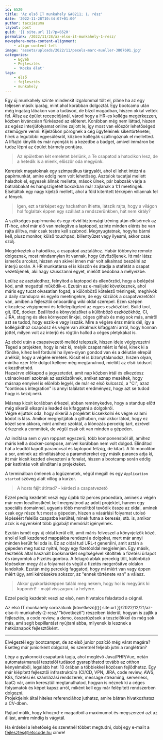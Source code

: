 ```yaml
---
id: 6520
title: 'Az első IT munkahely &#8211; 1. rész'
date: '2022-11-28T10:44:07+01:00'
author: tacsiazuma
layout: post
guid: '{{ site.url }}/?p=6520'
permalink: /2022/11/28/az-elso-it-munkahely-1-resz/
newsphere-meta-content-alignment:
    - align-content-left
image: 'assets/uploads/2022/11/pexels-marc-mueller-3807691.jpg'
categories:
    - Egyéb
    - Fejlesztés
    - 'Kocka élet'
tags:
    - első
    - fejlesztés
    - munkahely
---
```


Egy új munkahely szinte mindenkit izgalommal tölt el, pláne ha az egy teljesen másik iparág, mint ahol korábban dolgoztál. Egy bootcamp után még ingatag lábakon van a tudásod, de bízol magadban, hiszen okkal vettek fel. Állsz az épület recepciójánál, várod hogy a HR-es kolléga megérkezzen, közben kíváncsian fürkészed az előteret. Korábban még nem láttad, hiszen az egész interjúfolyamat online zajlott le, így most van először lehetőséged szemügyre venni. Kijelzőkön pörögnek a cég ügyfeleinek sikertörténetei, hírek a legutóbbi egyesülésről, közben kollégák szállingóznak el melletted. A liftajtó kinyílik és már nyomják is a kezedbe a badget, amivel immáron be tudsz lépni az épület bármely pontjára.

> Az épületben két emeletet bérlünk, a Te csapatod a hatodikon lesz, de a hetedik is a mienk, először oda megyünk.

Kerestek magatoknak egy szimpatikus tárgyalót, ahol el lehet intézni a papírmunkát, amire eddig nem volt lehetőség. Asztalok tucatjai mellett haladtok el, egyesek állnak mellette, mások ülnek, pár babzsák várja a bátrabbakat és hangszigetelt boxokban már zajlanak a 1:1 meetingek. Elsétáltok egy nagy kijelző mellett, ahol a föld kiterített térképén villannak fel a fények.

> Igen, ezt a térképet egy hackathon ihlette, látszik rajta, hogy a világon hol foglaltak éppen egy szállást a rendszerünkben, hát nem király?

A szükséges papírmunka és egy rövid biztonsági tréning után elkísérnek az IT-hoz, ahol már elő van melegítve a laptopod, szinte minden elérés be van rajta állítva, már csak testre kell szabnod. Megnyugtatnak, hogyha bármi kell, plusz monitor, külső touchpad, billentyűzet vagy ilyesmi, akkor csak szólj.

Megérkeztek a hatodikra, a csapatod asztalához. Habár többnyire remote dolgoznak, most mindannyian itt vannak, hogy üdvözöljenek. Itt már látsz ismerős arcokat, hiszen van akivel innen már volt alkalmad beszélni az interjú során. A HR munkatársa el is köszön és átadja a stafétát a csapat vezetőjének, aki hagy szusszanni egyet, mielőtt bedobna a mélyvízbe.

Leülsz az asztalodhoz, felnyitod a laptopod és ellenőrzöd, hogy a belépési kód, amit megadtál működik-e. Ezután az e-mailjeid következnek, ahol máris egy tucat olvasatlan fogad, a különböző kötelező tréningek, meghívók a daily standupra és egyéb meetingekre, de egy közülök a csapatvezetőtől van, amiben a fejlesztői onboarding wiki oldal szerepel. Ezen szépen elkezdesz végigmenni és feltelepítgeted az egyes eszközöket. Build tool, git, IDE, docker. Beállítod a könyvjelzőket a különböző eszközökhöz, CI, JIRA, staging és éles környezet linkjei, céges github és még sok más, amiről azt se tudod, hogy eszik-e vagy isszák. Mire a végére érsz máris dél, így a kollégáidhoz csapódsz és végre van alkalmuk kifaggatni arról, hogy honnan jöttél, milyen volt az interjú és rögtön hallod a céges pletykákat is.

Az ebéd után a csapatvezető melléd telepszik, hiszen ideje végigvezetni Téged a projekten, hogy is néz ki, melyik csapat miért is felel, kinek ki a főnöke, kihez kell fordulni ha ilyen-olyan gondod van és a délután elrepül anélkül, hogy a végére érnétek. Kicsit el is bizonytalanodsz, hiszen olyan, mintha ezer féle dolgot kellene még megtanulnod, mielőtt az első kódsort elkezdhetnéd.  
Hazaérve előkapod a jegyzetedet, amit nap közben írtál és elkezdesz utánaolvasni azoknak az eszközöknek, amiket aznap meséltek, hogy másnap ennyivel is előrébb legyél, de már ez első kulcsszó, a "CI", azaz "continous integration" is annyi találatot eredményez, hogy azt se tudod hogy is kezdj neki.

Másnap kicsit korábban érkezel, abban reménykedve, hogy a standup előtt még sikerül elkapni a leaded és kifaggatni a dolgokról.  
Végre eljuttok oda, hogy sikerül a projektet kicsekkolni és végre valami kódot is láss. Amikor megnyitjátok a githubon, már akkor látod, hogy ez közel sem akkora, mint amihez szoktál, a klónozás percekig tart, ezrével érkeznek a commitok, de végül csak ott van minden a gépeden.

Az indítása sem olyan roppant egyszerű, több komponensből áll, amihez máris kell a docker-compose, amivel korábban nem volt dolgod. Elindítod hát a leadtől kapott paranccsal és laptopod felzúg, de kitart. A fő monoliton a sor, aminek az elindításához a paramétereket egy másik parancs adja ki, itt már kicsit kezded elveszteni a fonalat, hiszen a bootcamp során eddig pár kattintás volt elindítani a projekteket.

A terminálban ömlenek a logüzenetek, végül megáll és egy `Application started` szöveg alatt villog a kurzor.

> A hosts fájlt átírtad? - kérdezi a csapatvezető

Ezzel pedig kezdetét veszi egy újabb tíz perces procedúra, aminek a végén már nem localhostként kell megnyitnod az adott projektet, hanem egy speciális domainnel, ugyanis több monolitból tevődik össze az oldal, aminek csak egy része fut most a gépeden, hiszen a vásárlási folyamat utolsó lépéséért felelős csapatba kerültél, minek futna a keresés, stb. is, amikor azok is egyenként több gigabájt memóriát igényelnek.

Ezután ismét egy új oldal kerül elő, amit máris felveszel a könyvjelzők közé, ahol el kell kezdened mappákba rendezni a dolgokat, mert már annyi minden került fel oda is. Ez az oldal tud URL-t generálni, amit aztán a gépeden meg tudsz nyitni, hogy egy fizetőoldal megjelenjen. Egy másik, tesztelők által használt bookmarklet segítségével kitöltitek a fizetési űrlapot és rányomtok a Fizetés gombra. A felugró ablak percekig tölt, különböző lépéseken megy át a folyamat és végül a fizetés megerősítve oldalon landoltok. Ezután még percekig faggatod, hogy mi miért van vagy éppen miért úgy, ami kérdésekre sokszor, az "ennek története van" a válasz.

> Akkor gyakorlásképpen találd meg nekem, hogy hol is megyünk ki kuponért! - majd visszagurul a helyére.

Ezzel pedig kezdetét veszi az első, nem hivatalos feladatod a cégnél.

Az első IT munkahely sorozatunk [következő]({{ site.url }}/2022/12/21/az-elso-it-munkahely-2-resz/ "következő") részeiben kiderül, hogyan is zajlik a fejlesztés, a code review, a demo, összetűzések a tesztelőkkel és még sok más, ami segít bepillantást nyújtani abba, milyenek is lesznek a hétköznapok fejlesztőként.

- - - - - -

Elvégeztél egy bootcampet, de az első junior pozíció még várat magára? Esetleg már juniorként dolgozol, és szeretnél feljebb jutni a ranglétrán?

Légy a gyakornoki csapatunk tagja, ahol meglévő Java/PHP/Vue, netán automata/manuál tesztelői tudásod gyarapíthatod tovább az otthon kényelméből, legalább heti 10 órában a többiekkel közösen fejlődhetsz. Egy már kiépített fejlesztői infrastruktúra (CI/CD, VPN, JIRA, code review, AWS, K8s, fizetési és számlázási rendszerek, message streaming, serverless, IaaC) vár, amin keresztül megtanulhatod, hogyan is néznek ki a céges folyamatok és képet kapsz arról, miként kell egy már felépített rendszerben dolgozni.  
Projektjeink által hiteles referenciához juthatsz, amire bátran hivatkozhatsz a CV-dben.

Rajtad múlik, hogy kihozod-e magadból a maximumot és megszerzed azt az állást, amire mindig is vágytál.

Ha érdekel a lehetőség és szeretnél többet megtudni, dobj egy e-mailt a fejlesztes@letscode.hu címre!